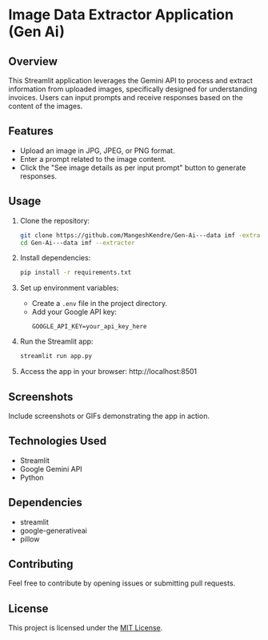 # Image Data Extractor Application (Gen Ai)

## Overview
This Streamlit application leverages the Gemini API to process and extract information from uploaded images, specifically designed for understanding invoices. Users can input prompts and receive responses based on the content of the images.

## Features
- Upload an image in JPG, JPEG, or PNG format.
- Enter a prompt related to the image content.
- Click the "See image details as per input prompt" button to generate responses.

## Usage
1. Clone the repository:
    ```bash
    git clone https://github.com/MangeshKendre/Gen-Ai---data imf -extracter.git
    cd Gen-Ai---data imf --extracter
    ```

2. Install dependencies:
    ```bash
    pip install -r requirements.txt
    ```

3. Set up environment variables:
   - Create a `.env` file in the project directory.
   - Add your Google API key:
     ```env
     GOOGLE_API_KEY=your_api_key_here
     ```

4. Run the Streamlit app:
    ```bash
    streamlit run app.py
    ```

5. Access the app in your browser: http://localhost:8501

## Screenshots
Include screenshots or GIFs demonstrating the app in action.

## Technologies Used
- Streamlit
- Google Gemini API
- Python

## Dependencies
- streamlit
- google-generativeai
- pillow

## Contributing
Feel free to contribute by opening issues or submitting pull requests.

## License
This project is licensed under the [MIT License](LICENSE).

